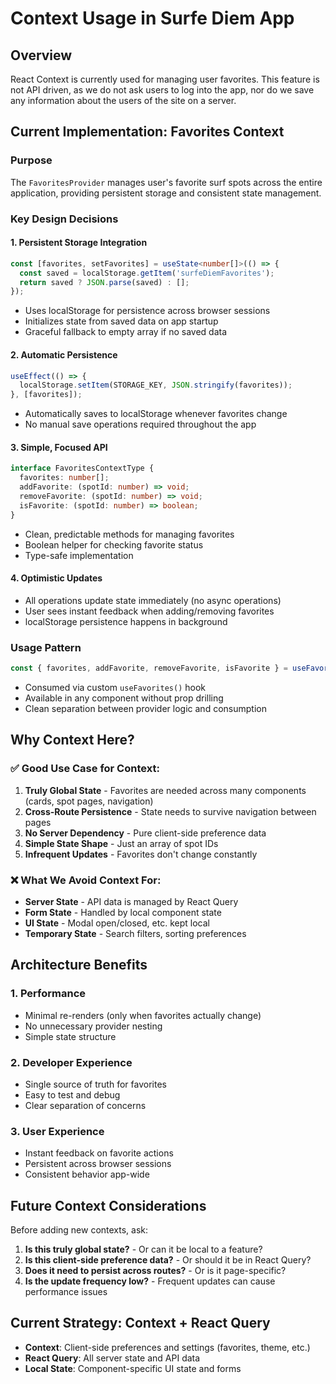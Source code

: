 # Context Usage in Surfe Diem App

## Overview

React Context is currently used for managing user favorites. This feature is not API driven, as we do not ask users to log into the app, nor do we save any information about the users of the site on a server.

## Current Implementation: Favorites Context

### Purpose
The `FavoritesProvider` manages user's favorite surf spots across the entire application, providing persistent storage and consistent state management.

### Key Design Decisions

#### 1. **Persistent Storage Integration**
```typescript
const [favorites, setFavorites] = useState<number[]>(() => {
  const saved = localStorage.getItem('surfeDiemFavorites');
  return saved ? JSON.parse(saved) : [];
});
```
- Uses localStorage for persistence across browser sessions
- Initializes state from saved data on app startup
- Graceful fallback to empty array if no saved data

#### 2. **Automatic Persistence**
```typescript
useEffect(() => {
  localStorage.setItem(STORAGE_KEY, JSON.stringify(favorites));
}, [favorites]);
```
- Automatically saves to localStorage whenever favorites change
- No manual save operations required throughout the app

#### 3. **Simple, Focused API**
```typescript
interface FavoritesContextType {
  favorites: number[];
  addFavorite: (spotId: number) => void;
  removeFavorite: (spotId: number) => void;
  isFavorite: (spotId: number) => boolean;
}
```
- Clean, predictable methods for managing favorites
- Boolean helper for checking favorite status
- Type-safe implementation

#### 4. **Optimistic Updates**
- All operations update state immediately (no async operations)
- User sees instant feedback when adding/removing favorites
- localStorage persistence happens in background

### Usage Pattern
```typescript
const { favorites, addFavorite, removeFavorite, isFavorite } = useFavorites();
```
- Consumed via custom `useFavorites()` hook
- Available in any component without prop drilling
- Clean separation between provider logic and consumption

## Why Context Here?

### ✅ **Good Use Case for Context:**
1. **Truly Global State** - Favorites are needed across many components (cards, spot pages, navigation)
2. **Cross-Route Persistence** - State needs to survive navigation between pages
3. **No Server Dependency** - Pure client-side preference data
4. **Simple State Shape** - Just an array of spot IDs
5. **Infrequent Updates** - Favorites don't change constantly

### ❌ **What We Avoid Context For:**
- **Server State** - API data is managed by React Query
- **Form State** - Handled by local component state
- **UI State** - Modal open/closed, etc. kept local
- **Temporary State** - Search filters, sorting preferences

## Architecture Benefits

### 1. **Performance**
- Minimal re-renders (only when favorites actually change)
- No unnecessary provider nesting
- Simple state structure

### 2. **Developer Experience**
- Single source of truth for favorites
- Easy to test and debug
- Clear separation of concerns

### 3. **User Experience**
- Instant feedback on favorite actions
- Persistent across browser sessions
- Consistent behavior app-wide

## Future Context Considerations

Before adding new contexts, ask:
1. **Is this truly global state?** - Or can it be local to a feature?
2. **Is this client-side preference data?** - Or should it be in React Query?
3. **Does it need to persist across routes?** - Or is it page-specific?
4. **Is the update frequency low?** - Frequent updates can cause performance issues

## Current Strategy: Context + React Query

- **Context**: Client-side preferences and settings (favorites, theme, etc.)
- **React Query**: All server state and API data
- **Local State**: Component-specific UI state and forms